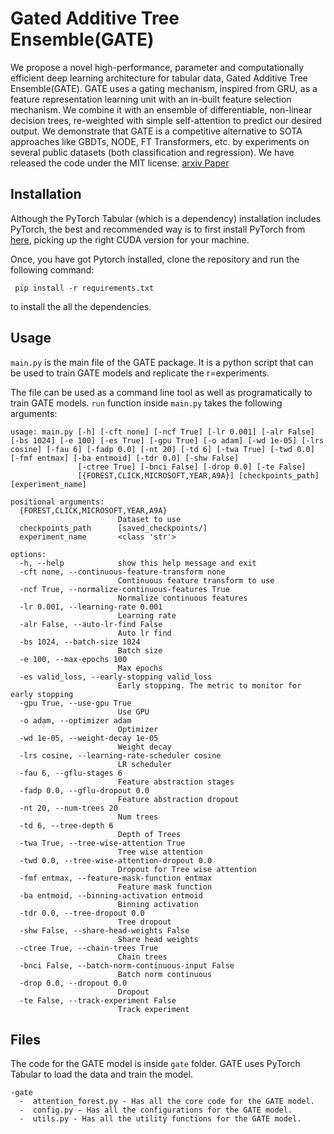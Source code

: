 # Gated Additive Tree Ensemble(GATE)

We propose a novel high-performance, parameter and computationally efficient deep learning architecture for tabular data, Gated Additive Tree Ensemble(GATE). GATE uses a gating mechanism, inspired from GRU, as a feature representation learning unit with an in-built feature selection mechanism. We combine it with an ensemble of differentiable, non-linear decision trees, re-weighted with simple self-attention to predict our desired output. We demonstrate that GATE is a competitive alternative to SOTA approaches like GBDTs, NODE, FT Transformers, etc. by experiments on several public datasets (both classification and regression). We have released the code under the MIT license. [arxiv Paper](https://arxiv.org/abs/2207.08548)

## Installation

Although the PyTorch Tabular (which is a dependency) installation includes PyTorch, the best and recommended way is to first install PyTorch from [here](https://pytorch.org/get-started/locally/), picking up the right CUDA version for your machine.

Once, you have got Pytorch installed, clone the repository and run the following command:
```
 pip install -r requirements.txt
```

to install the all the dependencies.


## Usage

`main.py` is the main file of the GATE package. It is a python script that can be used to train GATE models and replicate the r=experiments.

The file can be used as a command line tool as well as programatically to train GATE models. 
`run` function inside `main.py` takes the following arguments:

```
usage: main.py [-h] [-cft none] [-ncf True] [-lr 0.001] [-alr False] [-bs 1024] [-e 100] [-es True] [-gpu True] [-o adam] [-wd 1e-05] [-lrs cosine] [-fau 6] [-fadp 0.0] [-nt 20] [-td 6] [-twa True] [-twd 0.0] [-fmf entmax] [-ba entmoid] [-tdr 0.0] [-shw False]
               [-ctree True] [-bnci False] [-drop 0.0] [-te False]
               [{FOREST,CLICK,MICROSOFT,YEAR,A9A}] [checkpoints_path] [experiment_name]

positional arguments:
  {FOREST,CLICK,MICROSOFT,YEAR,A9A}
                        Dataset to use
  checkpoints_path      [saved_checkpoints/]
  experiment_name       <class 'str'>

options:
  -h, --help            show this help message and exit
  -cft none, --continuous-feature-transform none
                        Continuous feature transform to use
  -ncf True, --normalize-continuous-features True
                        Normalize continuous features
  -lr 0.001, --learning-rate 0.001
                        Learning rate
  -alr False, --auto-lr-find False
                        Auto lr find
  -bs 1024, --batch-size 1024
                        Batch size
  -e 100, --max-epochs 100
                        Max epochs
  -es valid_loss, --early-stopping valid_loss
                        Early stopping. The metric to monitor for early stopping
  -gpu True, --use-gpu True
                        Use GPU
  -o adam, --optimizer adam
                        Optimizer
  -wd 1e-05, --weight-decay 1e-05
                        Weight decay
  -lrs cosine, --learning-rate-scheduler cosine
                        LR scheduler
  -fau 6, --gflu-stages 6
                        Feature abstraction stages
  -fadp 0.0, --gflu-dropout 0.0
                        Feature abstraction dropout
  -nt 20, --num-trees 20
                        Num trees
  -td 6, --tree-depth 6
                        Depth of Trees
  -twa True, --tree-wise-attention True
                        Tree wise attention
  -twd 0.0, --tree-wise-attention-dropout 0.0
                        Dropout for Tree wise attention
  -fmf entmax, --feature-mask-function entmax
                        Feature mask function
  -ba entmoid, --binning-activation entmoid
                        Binning activation
  -tdr 0.0, --tree-dropout 0.0
                        Tree dropout
  -shw False, --share-head-weights False
                        Share head weights
  -ctree True, --chain-trees True
                        Chain trees
  -bnci False, --batch-norm-continuous-input False
                        Batch norm continuous
  -drop 0.0, --dropout 0.0
                        Dropout
  -te False, --track-experiment False
                        Track experiment
```

## Files

The code for the GATE model is inside `gate` folder. GATE uses PyTorch Tabular to load the data and train the model.

```
-gate
  -  attention_forest.py - Has all the core code for the GATE model.
  -  config.py - Has all the configurations for the GATE model.
  -  utils.py - Has all the utility functions for the GATE model.
```
